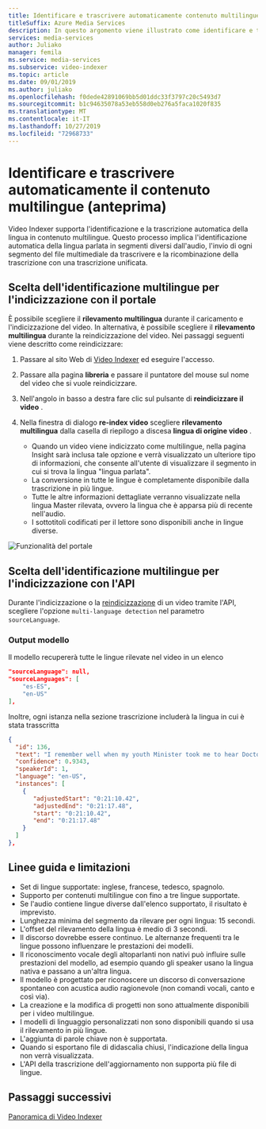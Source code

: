 ```yaml
---
title: Identificare e trascrivere automaticamente contenuto multilingue con Video Indexer
titleSuffix: Azure Media Services
description: In questo argomento viene illustrato come identificare e trascrivere automaticamente contenuto multilingue con Video Indexer.
services: media-services
author: Juliako
manager: femila
ms.service: media-services
ms.subservice: video-indexer
ms.topic: article
ms.date: 09/01/2019
ms.author: juliako
ms.openlocfilehash: f0dede42891069bb5d01ddc33f3797c20c5493d7
ms.sourcegitcommit: b1c94635078a53eb558d0eb276a5faca1020f835
ms.translationtype: MT
ms.contentlocale: it-IT
ms.lasthandoff: 10/27/2019
ms.locfileid: "72968733"
---
```

# <a name="automatically-identify-and-transcribe-multi-language-content-preview"></a>Identificare e trascrivere automaticamente il contenuto multilingue (anteprima)

Video Indexer supporta l'identificazione e la trascrizione automatica della lingua in contenuto multilingue. Questo processo implica l'identificazione automatica della lingua parlata in segmenti diversi dall'audio, l'invio di ogni segmento del file multimediale da trascrivere e la ricombinazione della trascrizione con una trascrizione unificata. 

## <a name="choosing-multilingual-identification-on-indexing-with-portal"></a>Scelta dell'identificazione multilingue per l'indicizzazione con il portale

È possibile scegliere il **rilevamento multilingua** durante il caricamento e l'indicizzazione del video. In alternativa, è possibile scegliere il **rilevamento multilingua** durante la reindicizzazione del video. Nei passaggi seguenti viene descritto come reindicizzare:

1. Passare al sito Web di [Video Indexer](https://vi.microsoft.com/) ed eseguire l'accesso.
1. Passare alla pagina **libreria** e passare il puntatore del mouse sul nome del video che si vuole reindicizzare. 
1. Nell'angolo in basso a destra fare clic sul pulsante di **reindicizzare il video** . 
1. Nella finestra di dialogo **re-index video** scegliere **rilevamento multilingua** dalla casella di riepilogo a discesa **lingua di origine video** .

    * Quando un video viene indicizzato come multilingue, nella pagina Insight sarà inclusa tale opzione e verrà visualizzato un ulteriore tipo di informazioni, che consente all'utente di visualizzare il segmento in cui si trova la lingua "lingua parlata".
    * La conversione in tutte le lingue è completamente disponibile dalla trascrizione in più lingue.
    * Tutte le altre informazioni dettagliate verranno visualizzate nella lingua Master rilevata, ovvero la lingua che è apparsa più di recente nell'audio.
    * I sottotitoli codificati per il lettore sono disponibili anche in lingue diverse.

![Funzionalità del portale](./media/multi-language-identification-transcription/portal-experience.png)

## <a name="choosing-multilingual-identification-on-indexing-with-api"></a>Scelta dell'identificazione multilingue per l'indicizzazione con l'API

Durante l'indicizzazione o la [reindicizzazione](https://api-portal.videoindexer.ai/docs/services/operations/operations/Re-Index-Video?) di un video tramite l'API, scegliere l'opzione `multi-language detection` nel parametro `sourceLanguage`.

### <a name="model-output"></a>Output modello

Il modello recupererà tutte le lingue rilevate nel video in un elenco

```json
"sourceLanguage": null,
"sourceLanguages": [
    "es-ES",
    "en-US"
],
```

Inoltre, ogni istanza nella sezione trascrizione includerà la lingua in cui è stata trasscritta

```json
{
  "id": 136,
  "text": "I remember well when my youth Minister took me to hear Doctor King I was a teenager.",
  "confidence": 0.9343,
  "speakerId": 1,
  "language": "en-US",
  "instances": [
    {
       "adjustedStart": "0:21:10.42",
       "adjustedEnd": "0:21:17.48",
       "start": "0:21:10.42",
       "end": "0:21:17.48"
    }
  ]
},
```

## <a name="guidelines-and-limitations"></a>Linee guida e limitazioni

* Set di lingue supportate: inglese, francese, tedesco, spagnolo.
* Supporto per contenuti multilingue con fino a tre lingue supportate.
* Se l'audio contiene lingue diverse dall'elenco supportato, il risultato è imprevisto.
* Lunghezza minima del segmento da rilevare per ogni lingua: 15 secondi.
* L'offset del rilevamento della lingua è medio di 3 secondi.
* Il discorso dovrebbe essere continuo. Le alternanze frequenti tra le lingue possono influenzare le prestazioni dei modelli.
* Il riconoscimento vocale degli altoparlanti non nativi può influire sulle prestazioni del modello, ad esempio quando gli speaker usano la lingua nativa e passano a un'altra lingua.
* Il modello è progettato per riconoscere un discorso di conversazione spontaneo con acustica audio ragionevole (non comandi vocali, canto e così via).
* La creazione e la modifica di progetti non sono attualmente disponibili per i video multilingue.
* I modelli di linguaggio personalizzati non sono disponibili quando si usa il rilevamento in più lingue.
* L'aggiunta di parole chiave non è supportata.
* Quando si esportano file di didascalia chiusi, l'indicazione della lingua non verrà visualizzata.
* L'API della trascrizione dell'aggiornamento non supporta più file di lingue.

## <a name="next-steps"></a>Passaggi successivi

[Panoramica di Video Indexer](video-indexer-overview.md)

